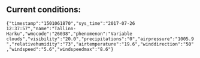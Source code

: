 ## Current conditions: 
 ``` {"timestamp":"1501061870","sys_time":"2017-07-26 12:37:57","name":"Tallinn-Harku","wmocode":"26038","phenomenon":"Variable clouds","visibility":"20.0","precipitations":"0","airpressure":"1005.9","relativehumidity":"73","airtemperature":"19.6","winddirection":"50","windspeed":"5.6","windspeedmax":"8.6"} ```
